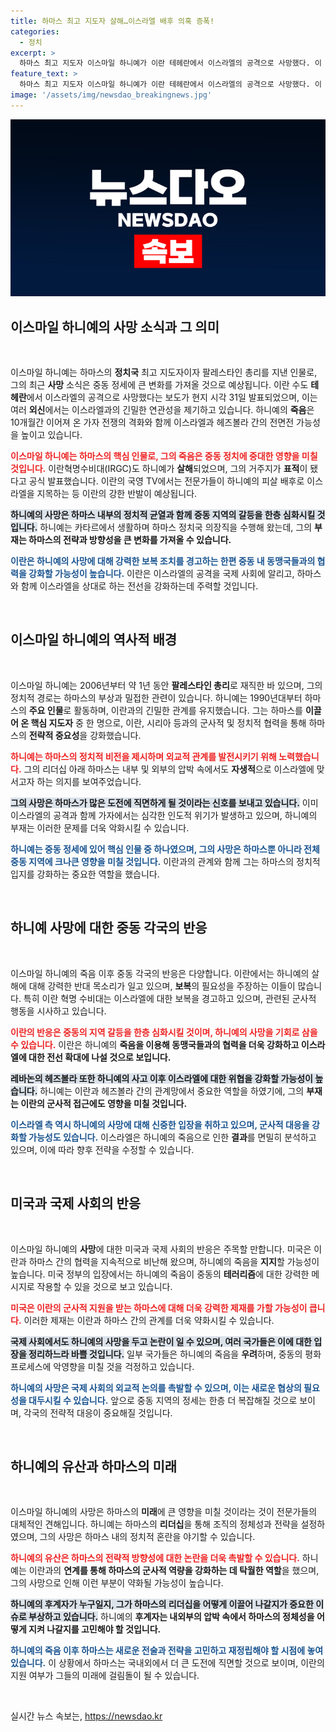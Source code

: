```yaml
---
title: 하마스 최고 지도자 살해…이스라엘 배후 의혹 증폭!
categories:
  - 정치
excerpt: >
  하마스 최고 지도자 이스마일 하니예가 이란 테헤란에서 이스라엘의 공격으로 사망했다. 이 사태는 중동 정세에 큰 파장을 예고하며, 이란과 이스라엘 간의 긴장이 격화될 것으로 예상된다. 클릭을 부르는 위기 속으로!
feature_text: >
  하마스 최고 지도자 이스마일 하니예가 이란 테헤란에서 이스라엘의 공격으로 사망했다. 이 사태는 중동 정세에 큰 파장을 예고하며, 이란과 이스라엘 간의 긴장이 격화될 것으로 예상된다. 클릭을 부르는 위기 속으로!
image: '/assets/img/newsdao_breakingnews.jpg'
---
```


<p><img src="/assets/img/newsdao_breakingnews.jpg" alt="ontimetimes 속보" /></p>

<h2 data-ke-size="size26">이스마일 하니예의 사망 소식과 그 의미</h2>

<p data-ke-size="size16">&nbsp;</p>

<p>이스마일 하니예는 하마스의 <strong>정치국</strong> 최고 지도자이자 팔레스타인 총리를 지낸 인물로, 그의 최근 <strong>사망</strong> 소식은 중동 정세에 큰 변화를 가져올 것으로 예상됩니다. 이란 수도 <strong>테헤란</strong>에서 이스라엘의 공격으로 사망했다는 보도가 현지 시각 31일 발표되었으며, 이는 여러 <strong>외신</strong>에서는 이스라엘과의 긴밀한 연관성을 제기하고 있습니다. 하니예의 <strong>죽음</strong>은 10개월간 이어져 온 가자 전쟁의 격화와 함께 이스라엘과 헤즈볼라 간의 전면전 가능성을 높이고 있습니다. </p>

<p><b><span style="color: #ee2323;">이스마일 하니예는 하마스의 핵심 인물로, 그의 죽음은 중동 정치에 중대한 영향을 미칠 것입니다.</span></b> 이란혁명수비대(IRGC)도 하니예가 <strong>살해</strong>되었으며, 그의 거주지가 <strong>표적</strong>이 됐다고 공식 발표했습니다. 이란의 국영 TV에서는 전문가들이 하니예의 피살 배후로 이스라엘을 지목하는 등 이란의 강한 반발이 예상됩니다.</p>

<p><b><span style="background-color: #21538527;">하니예의 사망은 하마스 내부의 정치적 균열과 함께 중동 지역의 갈등을 한층 심화시킬 것입니다.</span></b> 하니예는 카타르에서 생활하며 하마스 정치국 의장직을 수행해 왔는데, 그의 <strong>부재는 하마스의 전략과 방향성을 큰 변화를 가져올 수 있습니다.</strong> </p>

<p><b><span style="color: #1a5490;">이란은 하니예의 사망에 대해 강력한 보복 조치를 경고하는 한편 중동 내 <strong>동맹국</strong>들과의 협력을 강화할 가능성이 높습니다.</span></b> 이란은 이스라엘의 공격을 국제 사회에 알리고, 하마스와 함께 이스라엘을 상대로 하는 전선을 강화하는데 주력할 것입니다.</p>

<p data-ke-size="size16">&nbsp;</p>

<h2 data-ke-size="size26">이스마일 하니예의 역사적 배경</h2>

<p data-ke-size="size16">&nbsp;</p>

<p>이스마일 하니예는 2006년부터 약 1년 동안 <strong>팔레스타인 총리</strong>로 재직한 바 있으며, 그의 정치적 경로는 하마스의 부상과 밀접한 관련이 있습니다. 하니예는 1990년대부터 하마스의 <strong>주요 인물</strong>로 활동하며, 이란과의 긴밀한 관계를 유지했습니다. 그는 하마스를 <strong>이끌어 온 핵심 지도자</strong> 중 한 명으로, 이란, 시리아 등과의 군사적 및 정치적 협력을 통해 하마스의 <strong>전략적 중요성</strong>을 강화했습니다.</p>

<p><b><span style="color: #ee2323;">하니예는 하마스의 <strong>정치적 비전</strong>을 제시하며 외교적 관계를 발전시키기 위해 노력했습니다.</span></b> 그의 리더십 아래 하마스는 내부 및 외부의 압박 속에서도 <strong>자생적</strong>으로 이스라엘에 맞서고자 하는 의지를 보여주었습니다.</p>

<p><b><span style="background-color: #21538527;">그의 사망은 하마스가 많은 도전에 직면하게 될 것이라는 신호를 보내고 있습니다.</span></b> 이미 이스라엘의 공격과 함께 가자에서는 심각한 인도적 위기가 발생하고 있으며, 하니예의 부재는 이러한 문제를 더욱 악화시킬 수 있습니다.</p>

<p><b><span style="color: #1a5490;">하니예는 중동 정세에 있어 <strong>핵심 인물</strong> 중 하나였으며, 그의 사망은 하마스뿐 아니라 전체 중동 지역에 크나큰 영향을 미칠 것입니다.</span></b> 이란과의 관계와 함께 그는 하마스의 정치적 입지를 강화하는 중요한 역할을 했습니다.</p>

<p data-ke-size="size16">&nbsp;</p>

<h2 data-ke-size="size26">하니예 사망에 대한 중동 각국의 반응</h2>

<p data-ke-size="size16">&nbsp;</p>

<p>이스마일 하니예의 죽음 이후 중동 각국의 반응은 다양합니다. 이란에서는 하니예의 살해에 대해 강력한 반대 목소리가 일고 있으며, <strong>보복</strong>의 필요성을 주장하는 이들이 많습니다. 특히 이란 혁명 수비대는 이스라엘에 대한 보복을 경고하고 있으며, 관련된 군사적 행동을 시사하고 있습니다.</p>

<p><b><span style="color: #ee2323;">이란의 반응은 중동의 지역 갈등을 한층 심화시킬 것이며, 하니예의 <strong>사망</strong>을 기회로 삼을 수 있습니다.</span></b> 이란은 하니예의 <strong>죽음을 이용해 동맹국들과의 협력을 더욱 강화하고 이스라엘에 대한 전선 확대에 나설 것으로 보입니다.</strong></p>

<p><b><span style="background-color: #21538527;">레바논의 헤즈볼라 또한 하니예의 사고 이후 이스라엘에 대한 위협을 강화할 가능성이 높습니다.</span></b> 하니예는 이란과 헤즈볼라 간의 관계망에서 중요한 역할을 하였기에, 그의 <strong>부재는 이란의 군사적 접근에도 영향을 미칠 것입니다.</strong></p>

<p><b><span style="color: #1a5490;">이스라엘 측 역시 하니예의 사망에 대해 신중한 입장을 취하고 있으며, 군사적 대응을 강화할 가능성도 있습니다.</span></b> 이스라엘은 하니예의 죽음으로 인한 <strong>결과</strong>를 면밀히 분석하고 있으며, 이에 따라 향후 전략을 수정할 수 있습니다.</p>

<p data-ke-size="size16">&nbsp;</p>

<h2 data-ke-size="size26">미국과 국제 사회의 반응</h2>

<p data-ke-size="size16">&nbsp;</p>

<p>이스마일 하니예의 <strong>사망</strong>에 대한 미국과 국제 사회의 반응은 주목할 만합니다. 미국은 이란과 하마스 간의 협력을 지속적으로 비난해 왔으며, 하니예의 죽음을 <strong>지지</strong>할 가능성이 높습니다. 미국 정부의 입장에서는 하니예의 죽음이 중동의 <strong>테러리즘</strong>에 대한 강력한 메시지로 작용할 수 있을 것으로 보고 있습니다.</p>

<p><b><span style="color: #ee2323;">미국은 이란의 군사적 지원을 받는 하마스에 대해 더욱 강력한 <strong>제재</strong>를 가할 가능성이 큽니다.</span></b> 이러한 제재는 이란과 하마스 간의 관계를 더욱 약화시킬 수 있습니다. </p>

<p><b><span style="background-color: #21538527;">국제 사회에서도 하니예의 사망을 두고 논란이 일 수 있으며, 여러 국가들은 이에 대한 입장을 정리하느라 바쁠 것입니다.</span></b> 일부 국가들은 하니예의 죽음을 <strong>우려</strong>하며, 중동의 평화 프로세스에 악영향을 미칠 것을 걱정하고 있습니다. </p>

<p><b><span style="color: #1a5490;">하니예의 사망은 국제 사회의 <strong>외교적 논의</strong>를 촉발할 수 있으며, 이는 새로운 협상의 필요성을 대두시킬 수 있습니다.</span></b> 앞으로 중동 지역의 정세는 한층 더 복잡해질 것으로 보이며, 각국의 전략적 대응이 중요해질 것입니다.</p>

<p data-ke-size="size16">&nbsp;</p>

<h2 data-ke-size="size26">하니예의 유산과 하마스의 미래</h2>

<p data-ke-size="size16">&nbsp;</p>

<p>이스마일 하니예의 사망은 하마스의 <strong>미래</strong>에 큰 영향을 미칠 것이라는 것이 전문가들의 대체적인 견해입니다. 하니예는 하마스의 <strong>리더십</strong>을 통해 조직의 정체성과 전략을 설정하였으며, 그의 사망은 하마스 내의 정치적 혼란을 야기할 수 있습니다. </p>

<p><b><span style="color: #ee2323;">하니예의 유산은 하마스의 <strong>전략적 방향성</strong>에 대한 논란을 더욱 촉발할 수 있습니다.</span></b> 하니예는 이란과의 <strong>연계를 통해 하마스의 군사적 역량을 강화하는 데 탁월한 역할</strong>을 했으며, 그의 사망으로 인해 이런 부분이 약화될 가능성이 높습니다.</p>

<p><b><span style="background-color: #21538527;">하니예의 후계자가 누구일지, 그가 하마스의 리더십을 어떻게 이끌어 나갈지가 중요한 이슈로 부상하고 있습니다.</span></b> 하니예의 <strong>후계자는 내외부의 압박 속에서 하마스의 정체성을 어떻게 지켜 나갈지를 고민해야 할 것입니다.</strong></p>

<p><b><span style="color: #1a5490;">하니예의 죽음 이후 하마스는 새로운 전술과 <strong>전략</strong>을 고민하고 재정립해야 할 시점에 놓여 있습니다.</span></b> 이 상황에서 하마스는 국내외에서 더 큰 도전에 직면할 것으로 보이며, 이란의 지원 여부가 그들의 미래에 걸림돌이 될 수 있습니다.</p>

<p data-ke-size="size16">&nbsp;</p>
실시간 뉴스 속보는, <a href="https://newsdao.kr" rel="dofollow">https://newsdao.kr</a>


